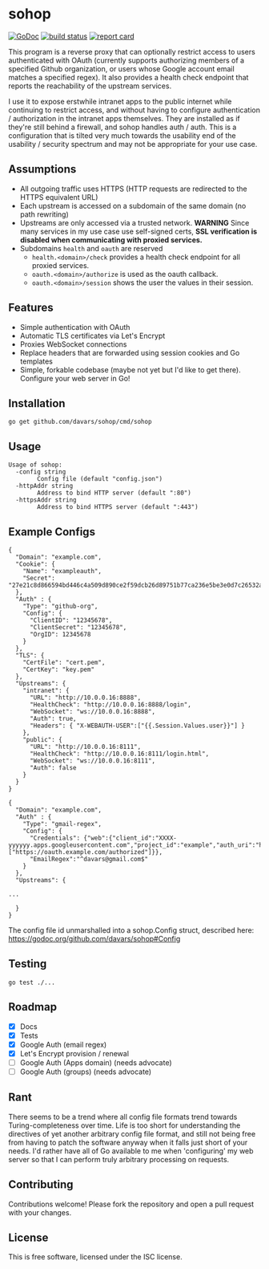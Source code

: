 # sohop
[![GoDoc](https://godoc.org/github.com/davars/sohop?status.svg)](https://godoc.org/github.com/davars/sohop)
[![build status](https://gitlab.com/davars/sohop/badges/master/build.svg)](https://gitlab.com/davars/sohop/builds)
[![report card](https://goreportcard.com/badge/github.com/davars/sohop)](https://goreportcard.com/report/github.com/davars/sohop)

This program is a reverse proxy that can optionally restrict access to users authenticated with OAuth (currently
supports authorizing members of a specified Github organization, or users whose Google account email matches a
specified regex).  It also provides a health check endpoint that reports the reachability of the upstream services.

I use it to expose erstwhile intranet apps to the public internet while continuing to restrict access, and without
having to configure authentication / authorization in the intranet apps themselves.  They are installed as if they're
still behind a firewall, and sohop handles auth / auth.  This is a configuration that is tilted very much towards the 
usability end of the usability / security spectrum and may not be appropriate for your use case.

## Assumptions

* All outgoing traffic uses HTTPS (HTTP requests are redirected to the HTTPS equivalent URL)
* Each upstream is accessed on a subdomain of the same domain (no path rewriting)
* Upstreams are only accessed via a trusted network.  **WARNING** Since many services in my use case use self-signed
certs, **SSL verification is disabled when communicating with proxied services.**
* Subdomains `health` and `oauth` are reserved
    * `health.<domain>/check` provides a health check endpoint for all proxied services.  
    * `oauth.<domain>/authorize` is used as the oauth callback.
    * `oauth.<domain>/session` shows the user the values in their session.

## Features

* Simple authentication with OAuth
* Automatic TLS certificates via Let's Encrypt
* Proxies WebSocket connections
* Replace headers that are forwarded using session cookies and Go templates
* Simple, forkable codebase (maybe not yet but I'd like to get there).  Configure your web server in Go!

## Installation

`go get github.com/davars/sohop/cmd/sohop`

## Usage

```
Usage of sohop:
  -config string
    	Config file (default "config.json")
  -httpAddr string
    	Address to bind HTTP server (default ":80")
  -httpsAddr string
    	Address to bind HTTPS server (default ":443")
```

## Example Configs

```
{
  "Domain": "example.com",
  "Cookie": {
    "Name": "exampleauth",
    "Secret": "27e21c8d866594bd446c4a509d890ce2f59dcb26d89751b77ca236e5be3e0d7c26532a60e1ed9fd4f7b924e363d64e7a44a56dd57d84cf34eb7f0db0e19889f5"
  },  
  "Auth" : {
    "Type": "github-org",
    "Config": {
	  "ClientID": "12345678",
	  "ClientSecret": "12345678",
	  "OrgID": 12345678
	}
  },
  "TLS": {
    "CertFile": "cert.pem",
    "CertKey": "key.pem"
  },
  "Upstreams": {
    "intranet": {
      "URL": "http://10.0.0.16:8888",
      "HealthCheck": "http://10.0.0.16:8888/login",
      "WebSocket": "ws://10.0.0.16:8888",
      "Auth": true,
      "Headers": { "X-WEBAUTH-USER":["{{.Session.Values.user}}"] }
    },
    "public": {
      "URL": "http://10.0.0.16:8111",
      "HealthCheck": "http://10.0.0.16:8111/login.html",
      "WebSocket": "ws://10.0.0.16:8111",
      "Auth": false
    }
  }
}
```


```
{
  "Domain": "example.com",    
  "Auth" : {
    "Type": "gmail-regex",
    "Config": {
	  "Credentials": {"web":{"client_id":"XXXX-yyyyyy.apps.googleusercontent.com","project_id":"example","auth_uri":"https://accounts.google.com/o/oauth2/auth","token_uri":"https://accounts.google.com/o/oauth2/token","auth_provider_x509_cert_url":"https://www.googleapis.com/oauth2/v1/certs","client_secret":"zzzzZZzzZZ","redirect_uris":["https://oauth.example.com/authorized"]}},
	  "EmailRegex":"^davars@gmail.com$"
	}
  },
  "Upstreams": {

...

  }
}
```

The config file id unmarshalled into a sohop.Config struct, described here: https://godoc.org/github.com/davars/sohop#Config

## Testing

```
go test ./...
```

## Roadmap

- [x] Docs
- [x] Tests
- [x] Google Auth (email regex)
- [x] Let's Encrypt provision / renewal
- [ ] Google Auth (Apps domain) (needs advocate)
- [ ] Google Auth (groups) (needs advocate)

## Rant

There seems to be a trend where all config file formats trend towards Turing-completeness over time.  Life is too short for
understanding the directives of yet another arbitrary config file format, and still not being free from having to
patch the software anyway when it falls just short of your needs.  I'd rather have all of Go available to me when
'configuring' my web server so that I can perform truly arbitrary processing on requests.

## Contributing ##

Contributions welcome! Please fork the repository and open a pull request
with your changes.

## License ##

This is free software, licensed under the ISC license.
